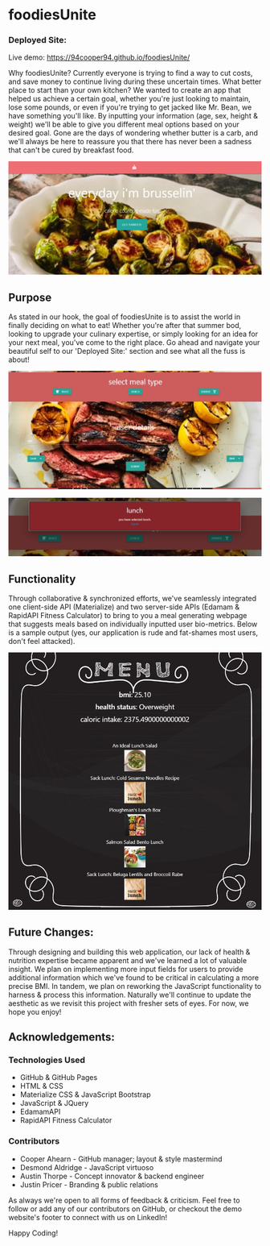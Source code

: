 # foodiesUnite

### Deployed Site: 

Live demo: https://94cooper94.github.io/foodiesUnite/

Why foodiesUnite? Currently everyone is trying to find a way to cut costs, and save money to continue living during these uncertain times. What better place to start than your own kitchen? We wanted to create an app that helped us achieve a certain goal, whether you're just looking to maintain, lose some pounds, or even if you're trying to get jacked like Mr. Bean, we have something you'll like. By inputting your information (age, sex, height & weight) we'll be able to give you different meal options based on your desired goal. Gone are the days of wondering whether butter is a carb, and we'll always be here to reassure you that there has never been a sadness that can't be cured by breakfast food.

![Home Page](media/homePage.PNG)

## Purpose

As stated in our hook, the goal of foodiesUnite is to assist the world in finally deciding on what to eat! Whether you're after that summer bod, looking to upgrade your culinary expertise, or simply looking for an idea for your next meal, you've come to the right place. Go ahead and navigate your beautiful self to our 'Deployed Site:' section and see what all the fuss is about!

![User Input](media/inputPage.PNG)

![User Input](media/userSelection.PNG)

## Functionality

Through collaborative & synchronized efforts, we've seamlessly integrated one client-side API (Materialize) and two server-side APIs (Edamam & RapidAPI Fitness Calculator) to bring to you a meal generating webpage that suggests meals based on individually inputted user bio-metrics. Below is a sample output (yes, our application is rude and fat-shames most users, don't feel attacked).

![User Input](media/menuPage.PNG)

## Future Changes: 

Through designing and building this web application, our lack of health & nutrition expertise became apparent and we've learned a lot of valuable insight. We plan on implementing more input fields for users to provide additional information which we've found to be critical in calculating a more precise BMI. In tandem, we plan on reworking the JavaScript functionality to harness & process this information. Naturally we'll continue to update the aesthetic as we revisit this project with fresher sets of eyes. For now, we hope you enjoy!

## Acknowledgements:

### Technologies Used 
- GitHub & GitHub Pages
- HTML & CSS
- Materialize CSS & JavaScript Bootstrap
- JavaScript & JQuery
- EdamamAPI
- RapidAPI Fitness Calculator

### Contributors
- Cooper Ahearn - GitHub manager; layout & style mastermind
- Desmond Aldridge - JavaScript virtuoso
- Austin Thorpe - Concept innovator & backend engineer
- Justin Pricer - Branding & public relations

As always we're open to all forms of feedback & criticism. Feel free to follow or add any of our contributors on GitHub, or checkout the demo website's footer to connect with us on LinkedIn!

Happy Coding!
